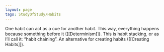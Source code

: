 ```yaml
---
layout: page
tags: StudyOfStudy/Habits 
---
```


One habit can act as a cue for another habit. This way, everything happens because something before it ([[Determinism]]). This is habit stacking, or as I’ll call it: “habit chaining”. An alternative for creating habits ([[Creating Habits]]).